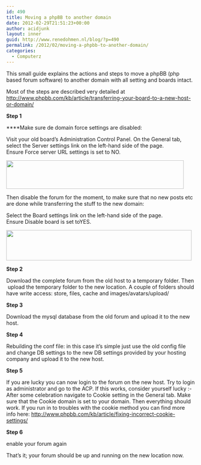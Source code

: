 ```yaml
---
id: 490
title: Moving a phpBB to another domain
date: 2012-02-29T21:51:23+00:00
author: acidjunk
layout: inner
guid: http://www.renedohmen.nl/blog/?p=490
permalink: /2012/02/moving-a-phpbb-to-another-domain/
categories:
  - Computerz
---
```

This small guide explains the actions and steps to move a phpBB (php based forum software) to another domain with all setting and boards intact.

Most of the steps are described very detailed at <http://www.phpbb.com/kb/article/transferring-your-board-to-a-new-host-or-domain/>

**Step 1**

****Make sure de domain force settings are disabled:
  
Visit your old board’s Administration Control Panel. On the General tab, select the Server settings link on the left-hand side of the page. Ensure Force server URL settings is set to NO.

[<img class="alignnone size-full wp-image-491" title="1" src="http://www.renedohmen.nl/blog/wp-content/uploads/2012/02/1.png" alt="" width="473" height="76" srcset="http://www.renedohmen.nl/blog/wp-content/uploads/2012/02/1-300x48.png 300w, http://www.renedohmen.nl/blog/wp-content/uploads/2012/02/1.png 473w" sizes="(max-width: 473px) 100vw, 473px" />](http://www.renedohmen.nl/blog/wp-content/uploads/2012/02/1.png)

Then disable the forum for the moment, to make sure that no new posts etc are done while transferring the stuff to the new domain:
  
Select the Board settings link on the left-hand side of the page. Ensure Disable board is set toYES.

[<img class="alignnone size-full wp-image-492" title="2" src="http://www.renedohmen.nl/blog/wp-content/uploads/2012/02/2.png" alt="" width="494" height="81" srcset="http://www.renedohmen.nl/blog/wp-content/uploads/2012/02/2-300x49.png 300w, http://www.renedohmen.nl/blog/wp-content/uploads/2012/02/2.png 494w" sizes="(max-width: 494px) 100vw, 494px" />](http://www.renedohmen.nl/blog/wp-content/uploads/2012/02/2.png)

**Step 2**

Download the complete forum from the old host to a temporary folder. Then  upload the temporary folder to the new location. A couple of folders should have write access: store, files, cache and images/avatars/upload/

**Step 3**

Download the mysql database from the old forum and upload it to the new host.

**Step 4**

Rebuilding the conf file: in this case it&#8217;s simple just use the old config file and change DB settings to the new DB settings provided by your hosting company and upload it to the new host.

**Step 5**

If you are lucky you can now login to the forum on the new host. Try to login as administrator and go to the ACP. If this works, consider yourself lucky  <img src="http://www.renedohmen.nl/blog/wp-includes/images/smilies/simple-smile.png" alt=":-)" class="wp-smiley" style="height: 1em; max-height: 1em;" />After some celebration navigate to Cookie setting in the General tab. Make sure that the Cookie domain is set to your domain. Then everything should work. If you run in to troubles with the cookie method you can find more info here: http://www.phpbb.com/kb/article/fixing-incorrect-cookie-settings/

**Step 6**

enable your forum again

That&#8217;s it; your forum should be up and running on the new location now.
